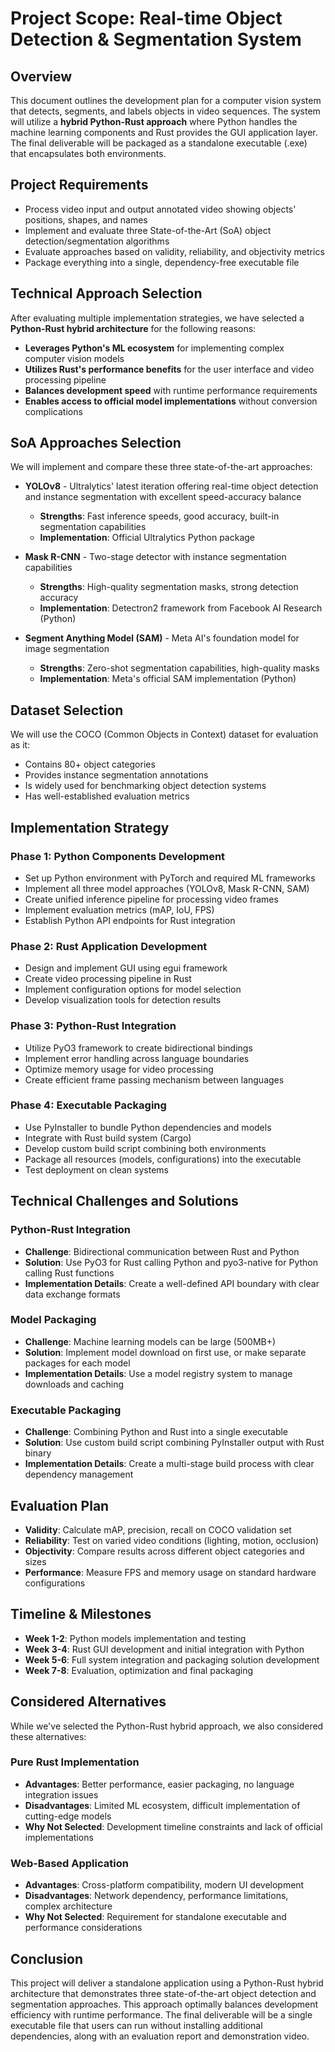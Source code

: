 # Project Scope: Real-time Object Detection & Segmentation System

## Overview

This document outlines the development plan for a computer vision system that detects, segments, and labels objects in video sequences. The system will utilize a **hybrid Python-Rust approach** where Python handles the machine learning components and Rust provides the GUI application layer. The final deliverable will be packaged as a standalone executable (.exe) that encapsulates both environments.

## Project Requirements

-   Process video input and output annotated video showing objects' positions, shapes, and names
-   Implement and evaluate three State-of-the-Art (SoA) object detection/segmentation algorithms
-   Evaluate approaches based on validity, reliability, and objectivity metrics
-   Package everything into a single, dependency-free executable file

## Technical Approach Selection

After evaluating multiple implementation strategies, we have selected a **Python-Rust hybrid architecture** for the following reasons:

-   **Leverages Python's ML ecosystem** for implementing complex computer vision models
-   **Utilizes Rust's performance benefits** for the user interface and video processing pipeline
-   **Balances development speed** with runtime performance requirements
-   **Enables access to official model implementations** without conversion complications

## SoA Approaches Selection

We will implement and compare these three state-of-the-art approaches:

-   **YOLOv8** - Ultralytics' latest iteration offering real-time object detection and instance segmentation with excellent speed-accuracy balance

    -   **Strengths**: Fast inference speeds, good accuracy, built-in segmentation capabilities
    -   **Implementation**: Official Ultralytics Python package
-   **Mask R-CNN** - Two-stage detector with instance segmentation capabilities

    -   **Strengths**: High-quality segmentation masks, strong detection accuracy
    -   **Implementation**: Detectron2 framework from Facebook AI Research (Python)
-   **Segment Anything Model (SAM)** - Meta AI's foundation model for image segmentation

    -   **Strengths**: Zero-shot segmentation capabilities, high-quality masks
    -   **Implementation**: Meta's official SAM implementation (Python)

## Dataset Selection

We will use the COCO (Common Objects in Context) dataset for evaluation as it:

-   Contains 80+ object categories
-   Provides instance segmentation annotations
-   Is widely used for benchmarking object detection systems
-   Has well-established evaluation metrics

## Implementation Strategy

### Phase 1: Python Components Development

-   Set up Python environment with PyTorch and required ML frameworks
-   Implement all three model approaches (YOLOv8, Mask R-CNN, SAM)
-   Create unified inference pipeline for processing video frames
-   Implement evaluation metrics (mAP, IoU, FPS)
-   Establish Python API endpoints for Rust integration

### Phase 2: Rust Application Development

-   Design and implement GUI using egui framework
-   Create video processing pipeline in Rust
-   Implement configuration options for model selection
-   Develop visualization tools for detection results

### Phase 3: Python-Rust Integration

-   Utilize PyO3 framework to create bidirectional bindings
-   Implement error handling across language boundaries
-   Optimize memory usage for video processing
-   Create efficient frame passing mechanism between languages

### Phase 4: Executable Packaging

-   Use PyInstaller to bundle Python dependencies and models
-   Integrate with Rust build system (Cargo)
-   Develop custom build script combining both environments
-   Package all resources (models, configurations) into the executable
-   Test deployment on clean systems

## Technical Challenges and Solutions

### Python-Rust Integration

-   **Challenge**: Bidirectional communication between Rust and Python
-   **Solution**: Use PyO3 for Rust calling Python and pyo3-native for Python calling Rust functions
-   **Implementation Details**: Create a well-defined API boundary with clear data exchange formats

### Model Packaging

-   **Challenge**: Machine learning models can be large (500MB+)
-   **Solution**: Implement model download on first use, or make separate packages for each model
-   **Implementation Details**: Use a model registry system to manage downloads and caching

### Executable Packaging

-   **Challenge**: Combining Python and Rust into a single executable
-   **Solution**: Use custom build script combining PyInstaller output with Rust binary
-   **Implementation Details**: Create a multi-stage build process with clear dependency management

## Evaluation Plan

-   **Validity**: Calculate mAP, precision, recall on COCO validation set
-   **Reliability**: Test on varied video conditions (lighting, motion, occlusion)
-   **Objectivity**: Compare results across different object categories and sizes
-   **Performance**: Measure FPS and memory usage on standard hardware configurations

## Timeline & Milestones

-   **Week 1-2**: Python models implementation and testing
-   **Week 3-4**: Rust GUI development and initial integration with Python
-   **Week 5-6**: Full system integration and packaging solution development
-   **Week 7-8**: Evaluation, optimization and final packaging

## Considered Alternatives

While we've selected the Python-Rust hybrid approach, we also considered these alternatives:

### Pure Rust Implementation

-   **Advantages**: Better performance, easier packaging, no language integration issues
-   **Disadvantages**: Limited ML ecosystem, difficult implementation of cutting-edge models
-   **Why Not Selected**: Development timeline constraints and lack of official implementations

### Web-Based Application

-   **Advantages**: Cross-platform compatibility, modern UI development
-   **Disadvantages**: Network dependency, performance limitations, complex architecture
-   **Why Not Selected**: Requirement for standalone executable and performance considerations

## Conclusion

This project will deliver a standalone application using a Python-Rust hybrid architecture that demonstrates three state-of-the-art object detection and segmentation approaches. This approach optimally balances development efficiency with runtime performance. The final deliverable will be a single executable file that users can run without installing additional dependencies, along with an evaluation report and demonstration video.